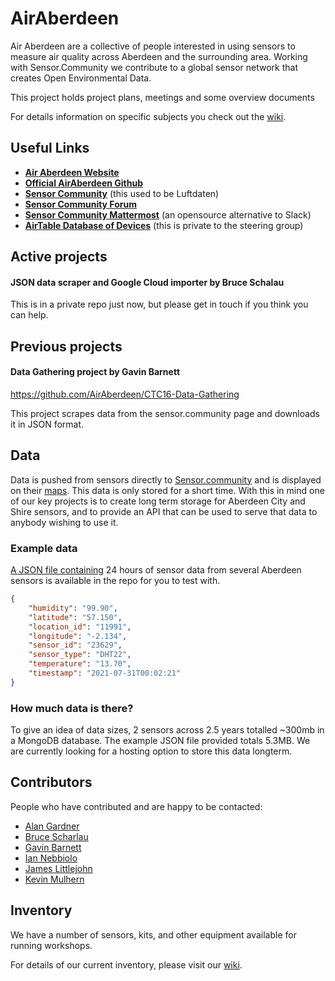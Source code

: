 # AirAberdeen 

Air Aberdeen are a collective of people interested in using sensors to measure air quality across Aberdeen and the surrounding area. Working with Sensor.Community we contribute to a global sensor network that creates Open Environmental Data.

This project holds project plans, meetings and some overview documents

For details information on specific subjects you check out the [wiki](https://github.com/AirAberdeen/meta/wiki).

## Useful Links

- **[Air Aberdeen Website](https://www.airaberdeen.org/)**
- **[Official AirAberdeen Github](https://github.com/AirAberdeen)**
- **[Sensor Community](https://sensor.community/)** (this used to be Luftdaten)
- **[Sensor Community Forum](https://forum.sensor.community/)**
- **[Sensor Community Mattermost](https://chat.sensor.community/)** (an opensource alternative to Slack)
- **[AirTable Database of Devices](https://airtable.com)** (this is private to the steering group)

## Active projects

#### JSON data scraper and Google Cloud importer by Bruce Schalau

This is in a private repo just now, but please get in touch if you think you can help.

## Previous projects

#### Data Gathering project by Gavin Barnett
https://github.com/AirAberdeen/CTC16-Data-Gathering

This project scrapes data from the sensor.community page and downloads it in JSON format. 


## Data

Data is pushed from sensors directly to [Sensor.community](https://sensor.community) and is displayed on their [maps](http://maps.sensor.community). This data is only stored for a short time. With this in mind one of our key projects is to create long term storage for Aberdeen City and Shire sensors, and to provide an API that can be used to serve that data to anybody wishing to use it.

### Example data

[A JSON file containing](https://github.com/AirAberdeen/meta/examples/data/bq_data.json) 24 hours of sensor data from several Aberdeen sensors is available in the repo for you to test with.

```JSON
{
    "humidity": "99.90",
    "latitude": "57.150",
    "location_id": "11991",
    "longitude": "-2.134",
    "sensor_id": "23629",
    "sensor_type": "DHT22",
    "temperature": "13.70",
    "timestamp": "2021-07-31T00:02:21"
}
```

### How much data is there?

To give an idea of data sizes, 2 sensors across 2.5 years totalled ~300mb in a MongoDB database. The example JSON file provided totals 5.3MB.
We are currently looking for a hosting option to store this data longterm.


## Contributors

People who have contributed and are happy to be contacted:

- [Alan Gardner](https://github.com/urfolomeus)
- [Bruce Scharlau](https://github.com/scharlau)
- [Gavin Barnett](https://github.com/gavbarnett)
- [Ian Nebbiolo](https://github.com/mrnebbi)
- [James Littlejohn](https://github.com/aboynejames)
- [Kevin Mulhern](https://github.com/KMulhern-A)


## Inventory

We have a number of sensors, kits, and other equipment available for running workshops.

For details of our current inventory, please visit our [wiki](https://github.com/AirAberdeen/meta/wiki).
